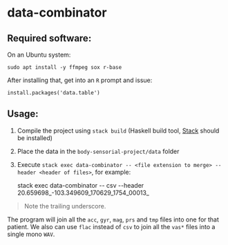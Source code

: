 # data-combinator

## Required software:
On an Ubuntu system:

`sudo apt install -y ffmpeg sox r-base`

After installing that, get into an `R` prompt and issue:

`install.packages('data.table')`


## Usage:

1. Compile the project using `stack build` (Haskell build tool, [Stack](http://haskellstack.org) should be installed)

2. Place the data in the `body-sensorial-project/data` folder

3. Execute `stack exec data-combinator -- <file extension to merge> --header <header of files>`, for example:

    stack exec data-combinator -- csv --header 20.659698_-103.349609_170629_1754_00013_

> Note the trailing underscore.

The program will join all the `acc`, `gyr`, `mag`, `prs` and `tmp` files into one for that patient.
We also can use `flac` instead of `csv` to join all the `vas*` files into a single mono `WAV`.
